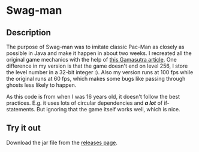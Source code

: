 # Swag-man

## Description

The purpose of Swag-man was to imitate classic Pac-Man as closely as possible in Java and make it happen in about two weeks.
I recreated all the original game mechanics with the help of <a href="https://www.gamasutra.com/view/feature/132330/the_pacman_dossier.php?page=1">this Gamasutra article</a>.
One difference in my version is that the game doesn't end on level 256, I store the level number in a 32-bit integer :).
Also my version runs at 100 fps while the original runs at 60 fps, which makes some bugs like passing through ghosts less likely to happen.

As this code is from when I was 16 years old, it doesn't follow the best practices. E.g. it uses lots of circular dependencies and **_a lot_** of if-statements. But ignoring that the game itself works well, which is nice.

## Try it out

Download the jar file from the [releases page](https://github.com/birusq/swag-man/releases/tag/v1.0).
